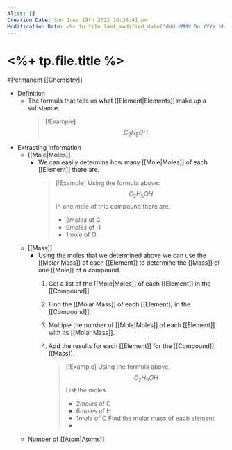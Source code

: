 ```yaml
---
Alias: []
Creation Date: Sun June 19th 2022 10:34:41 pm 
Modification Date: <%+ tp.file.last_modified_date("ddd MMMM Do YYYY hh:mm:ss a") %>
---
```

# <%+ tp.file.title %>
#Permanent [[Chemistry]]

- Definition
	- The formula that tells us what [[Element|Elements]] make up a substance.
	  > [!Example]
	  > $$C_2H_5OH$$
- Extracting Information 
	- [[Mole|Moles]]
		- We can easily determine how many [[Mole|Moles]] of each [[Element]] there are.
		  > [!Example]
		  > Using the formula above:
		  > $$C_2H_5OH$$
		  > In one mole of this compound there are:
		  > - $2moles$ of C
		  > - $6moles$ of H
		  > - $1mole$ of O
	- [[Mass]]
		- Using the moles that we determined above we can use the [[Molar Mass]] of each [[Element]] to determine the [[Mass]] of one [[Mole]] of a compound.
			1. Get a list of the [[Mole|Moles]] of each [[Element]] in the [[Compound]].
			2. Find the [[Molar Mass]] of each [[Element]] in the [[Compound]].
			3. Multiple the number of [[Mole|Moles]] of each [[Element]] with its [[Molar Mass]].
			4. Add the results for each [[Element]] for the [[Compound]] [[Mass]].
			   
			   > [!Example]
			   > Using the formula above:
		       > $$C_2H_5OH$$
		       > List the moles
		       > - $2moles$ of C
		       > - $6moles$ of H
		       > - $1mole$ of O
		       > Find the molar mass of each element
		       > - 
	- Number of [[Atom|Atoms]]